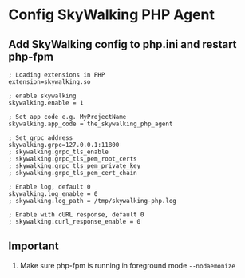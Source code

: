 
# Config SkyWalking PHP Agent

## Add SkyWalking config to php.ini and restart php-fpm

```shell
; Loading extensions in PHP
extension=skywalking.so

; enable skywalking
skywalking.enable = 1

; Set app code e.g. MyProjectName
skywalking.app_code = the_skywalking_php_agent

; Set grpc address
skywalking.grpc=127.0.0.1:11800
; skywalking.grpc_tls_enable
; skywalking.grpc_tls_pem_root_certs
; skywalking.grpc_tls_pem_private_key
; skywalking.grpc_tls_pem_cert_chain

; Enable log, default 0
skywalking.log_enable = 0
; skywalking.log_path = /tmp/skywalking-php.log

; Enable with cURL response, default 0
; skywalking.curl_response_enable = 0
```



## Important

1. Make sure php-fpm is running in foreground mode `--nodaemonize`
